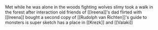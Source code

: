 Met while he was alone in the woods fighting wolves
slimy
took a walk in the forest after interaction
old friends of [[Ireena]]'s dad
flirted with [[Ireena]]
bought a second copy of [[Rudolph van Richten]]'s guide to monsters
is super sketch
has a place in [[Krezk]] and [[Valaki]]